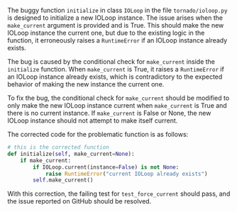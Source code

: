 The buggy function `initialize` in class `IOLoop` in the file `tornado/ioloop.py` is designed to initialize a new IOLoop instance. The issue arises when the `make_current` argument is provided and is True. This should make the new IOLoop instance the current one, but due to the existing logic in the function, it erroneously raises a `RuntimeError` if an IOLoop instance already exists.

The bug is caused by the conditional check for `make_current` inside the `initialize` function. When `make_current` is True, it raises a `RuntimeError` if an IOLoop instance already exists, which is contradictory to the expected behavior of making the new instance the current one.

To fix the bug, the conditional check for `make_current` should be modified to only make the new IOLoop instance current when `make_current` is True and there is no current instance. If `make_current` is False or None, the new IOLoop instance should not attempt to make itself current.

The corrected code for the problematic function is as follows:

```python
# this is the corrected function
def initialize(self, make_current=None):
    if make_current:
        if IOLoop.current(instance=False) is not None:
            raise RuntimeError("current IOLoop already exists")
        self.make_current()
```
With this correction, the failing test for `test_force_current` should pass, and the issue reported on GitHub should be resolved.